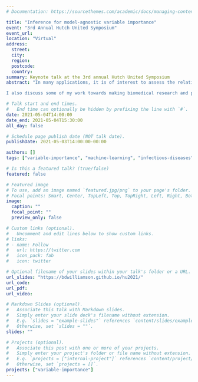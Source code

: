 ```yaml
---
# Documentation: https://sourcethemes.com/academic/docs/managing-content/

title: "Inference for model-agnostic variable importance"
event: "3rd Annual Hutch United Symposium"
event_url:
location: "Virtual"
address:
  street:
  city:
  region:
  postcode:
  country:
summary: Keynote talk at the 3rd annual Hutch United Symposium
abstract: "In many applications, it is of interest to assess the relative contribution of features (or subsets of features) toward the goal of predicting a response; in other words, to gauge the variable importance of features. Most recent work on variable importance assessment has focused on describing the importance of features within the confines of a given prediction algorithm. However, such an assessment does not necessarily characterize the prediction potential of features and may provide a misleading reflection of the intrinsic value of these features. To address this limitation, I propose a general framework for nonparametric inference on interpretable algorithm-agnostic variable importance. I will illustrate the use of the proposed framework in the context of a prevention efficacy trial of an antibody against HIV-1 infection.

I also discuss some of my work towards making biomedical research and practice more equitable, diverse, and inclusive. I will highlight a recently-created virtual internship program between Fred Hutch and the Seattle Central MESA (Mathematics, Engineering, and Science Achievement) program."

# Talk start and end times.
#   End time can optionally be hidden by prefixing the line with `#`.
date: 2021-05-04T14:00:00
date_end: 2021-05-04T15:30:00
all_day: false

# Schedule page publish date (NOT talk date).
publishDate: 2021-05-03T14:00:00-00:00

authors: []
tags: ["variable-importance", "machine-learning", "infectious-diseases"]

# Is this a featured talk? (true/false)
featured: false

# Featured image
# To use, add an image named `featured.jpg/png` to your page's folder.
# Focal points: Smart, Center, TopLeft, Top, TopRight, Left, Right, BottomLeft, Bottom, BottomRight.
image:
  caption: ""
  focal_point: ""
  preview_only: false

# Custom links (optional).
#   Uncomment and edit lines below to show custom links.
# links:
# - name: Follow
#   url: https://twitter.com
#   icon_pack: fab
#   icon: twitter

# Optional filename of your slides within your talk's folder or a URL.
url_slides: "https://bdwilliamson.github.io/hu2021/"
url_code:
url_pdf:
url_video:

# Markdown Slides (optional).
#   Associate this talk with Markdown slides.
#   Simply enter your slide deck's filename without extension.
#   E.g. `slides = "example-slides"` references `content/slides/example-slides.md`.
#   Otherwise, set `slides = ""`.
slides: ""

# Projects (optional).
#   Associate this post with one or more of your projects.
#   Simply enter your project's folder or file name without extension.
#   E.g. `projects = ["internal-project"]` references `content/project/deep-learning/index.md`.
#   Otherwise, set `projects = []`.
projects: ["variable-importance"]
---
```

